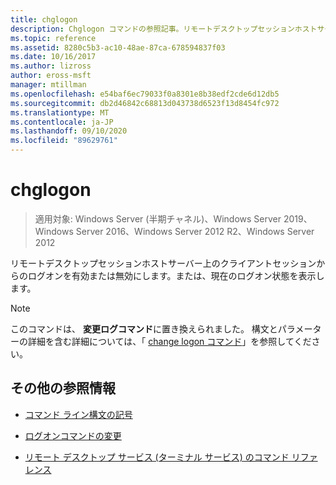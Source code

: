 ```yaml
---
title: chglogon
description: Chglogon コマンドの参照記事。リモートデスクトップセッションホストサーバー上のクライアントセッションからのログオンを有効または無効にしたり、現在のログオンステータスを表示したりします。
ms.topic: reference
ms.assetid: 8280c5b3-ac10-48ae-87ca-678594837f03
ms.date: 10/16/2017
ms.author: lizross
author: eross-msft
manager: mtillman
ms.openlocfilehash: e54baf6ec79033f0a8301e8b38edf2cde6d12db5
ms.sourcegitcommit: db2d46842c68813d043738d6523f13d8454fc972
ms.translationtype: MT
ms.contentlocale: ja-JP
ms.lasthandoff: 09/10/2020
ms.locfileid: "89629761"
---
```

# <a name="chglogon"></a>chglogon

> 適用対象: Windows Server (半期チャネル)、Windows Server 2019、Windows Server 2016、Windows Server 2012 R2、Windows Server 2012

リモートデスクトップセッションホストサーバー上のクライアントセッションからのログオンを有効または無効にします。または、現在のログオン状態を表示します。

> [!NOTE]
> このコマンドは、 **変更ログコマンド**に置き換えられました。 構文とパラメーターの詳細を含む詳細については、「 [change logon コマンド](change-logon.md)」を参照してください。

## <a name="additional-references"></a>その他の参照情報

- [コマンド ライン構文の記号](command-line-syntax-key.md)

- [ログオンコマンドの変更](change-logon.md)

- [リモート デスクトップ サービス (ターミナル サービス) のコマンド リファレンス](remote-desktop-services-terminal-services-command-reference.md)
